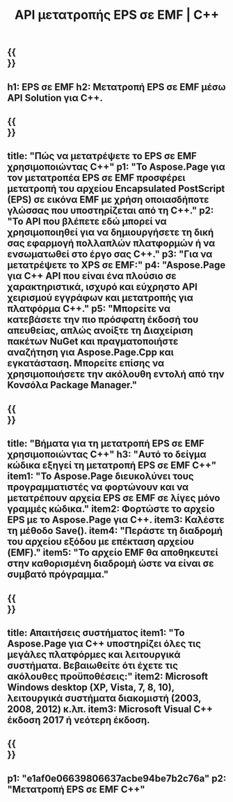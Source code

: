 ﻿---
translation: true
template: /_templates/_conversion-child-cpp.md
title: API μετατροπής EPS σε EMF | C++
url: /cpp/conversion/eps-to-emf/
description: Η μετατροπή EPS σε EMF παρέχεται από το Aspose.Page για λύση API C++. Λειτουργεί σε C++ Runtime Environment για Windows 32 bit, Windows 64 bit και Linux 64 bit.
informat: EPS
outformat: EMF
otherformats: XPS PS
---

{{<section banner>}}
---
h1: EPS σε EMF
h2: Μετατροπή EPS σε EMF μέσω API Solution για C++.
---

{{<section overview>}}
---
title: "Πώς να μετατρέψετε το EPS σε EMF χρησιμοποιώντας C++"
p1: "Το Aspose.Page για τον μετατροπέα EPS σε EMF προσφέρει μετατροπή του αρχείου Encapsulated PostScript (EPS) σε εικόνα EMF με χρήση οποιασδήποτε γλώσσας που υποστηρίζεται από τη C++."
p2: "Το API που βλέπετε εδώ μπορεί να χρησιμοποιηθεί για να δημιουργήσετε τη δική σας εφαρμογή πολλαπλών πλατφορμών ή να ενσωματωθεί στο έργο σας C++."
p3: "Για να μετατρέψετε το XPS σε EMF:"
p4: "Aspose.Page για C++ API που είναι ένα πλούσιο σε χαρακτηριστικά, ισχυρό και εύχρηστο API χειρισμού εγγράφων και μετατροπής για πλατφόρμα C++."
p5: "Μπορείτε να κατεβάσετε την πιο πρόσφατη έκδοσή του απευθείας, απλώς ανοίξτε τη Διαχείριση πακέτων NuGet και πραγματοποιήστε αναζήτηση για Aspose.Page.Cpp και εγκατάσταση. Μπορείτε επίσης να χρησιμοποιήσετε την ακόλουθη εντολή από την Κονσόλα Package Manager."
---

{{<section feature1>}}
---
title: "Βήματα για τη μετατροπή EPS σε EMF χρησιμοποιώντας C++"
h3: "Αυτό το δείγμα κώδικα εξηγεί τη μετατροπή EPS σε EMF C++"
item1: "Το Aspose.Page διευκολύνει τους προγραμματιστές να φορτώνουν και να μετατρέπουν αρχεία EPS σε EMF σε λίγες μόνο γραμμές κώδικα."
item2: Φορτώστε το αρχείο EPS με το Aspose.Page για C++.
item3: Καλέστε τη μέθοδο Save().
item4: "Περάστε τη διαδρομή του αρχείου εξόδου με επέκταση αρχείου (EMF)."
item5: "Το αρχείο EMF θα αποθηκευτεί στην καθορισμένη διαδρομή ώστε να είναι σε συμβατό πρόγραμμα."
---

{{<section feature2>}}
---
title: Απαιτήσεις συστήματος
item1: "Το Aspose.Page για C++ υποστηρίζει όλες τις μεγάλες πλατφόρμες και λειτουργικά συστήματα. Βεβαιωθείτε ότι έχετε τις ακόλουθες προϋποθέσεις:"
item2: Microsoft Windows desktop (XP, Vista, 7, 8, 10), λειτουργικά συστήματα διακομιστή (2003, 2008, 2012) κ.λπ.
item3: Microsoft Visual C++ έκδοση 2017 ή νεότερη έκδοση.
---

{{<section gist>}}
---
p1: "e1af0e06639806637acbe94be7b2c76a"
p2: "Μετατροπή EPS σε EMF C++"
---

